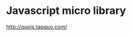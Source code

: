 <!--
title : Javascript micro library
author : Roman Ožana <ozana@omdesign.cz>
date : 10.6.2012 21:31:00
-->

# Javascript micro library

http://quojs.tapquo.com/